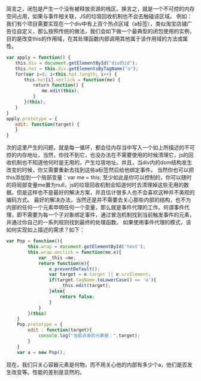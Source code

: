 简言之，闭包是产生一个没有被释放资源的栈区。换言之，就是一个不可控的内存空间占用，如果与事件相关联，JS的垃圾回收机制也不会去触碰该区域。
例如：我们有个项目需要实现在一个div中有上百个热点区域（a标签），类似淘宝店铺广告位自定义，那么按照传统的做法，我们会如下做一个最典型的闭包使用的实例，目的是改变this的作用域，在其处理函数内部调用其他属于该作用域的方法或属性。
```javascript
var apply = function() {
　　this.div = document.getElementById("div的id");
　　this.hot = this.div.getElementsByTagName("a");
　　for(var i=0; i<this.hot.length; i++) {
　　　　this.hot[i].onclick = function(me) {
　　　　　　return function() {
　　　　　　　　me.edit(this);
　　　　　　}
　　　　}(this);
　　}
}
apply.prototype = {
　　edit: function(target) {
　　}
}
```
次的这里产生的问题，就是每一循环，都会往内存当中写入一个如上所描述的不可控的内存地址，当然，你找不到它，也没办法在不需要使用的时候清理它，js的回收机制也不知道他何时是无用的，产生垃圾地址。并且，当div内的dom结构发生改变的时候，你又需要重新去找到这些a标签然后给他绑定事件。
当然你也可以把this添加到一个局部变量：var me = this; 至少如此是你可以控制的，你可以随时的将局部变量me置为null，js的垃圾回收机制会知道何时去清理掉这些无用的数据。但是这样也不是最好的解决方案，并且估计很多人也不会喜欢这种并不美观的编码方式。
最好的解决办法，当然还是并不需要去关心那些内部的结构，也不为内部的任何一个元素申明任何一个变量，那么就是事件代理的工作。何谓事件代理，即不需要为每一个子对象绑定事件，通过冒泡机制找到当前触发事件的元素，并通过你自己的一系列规则找到最终的处理函数。
如果使用事件代理的模式，该如何实现如上描述的需求？如下：
```javascript
var Pop = function(){
        this.wrap = document.getElementById('test');
        this.wrap.onclick = function(me,e){
            var _this =me;
            return function(e){
                e.preventDefault();
                var target = e.target || e.srcElement;
                if(target.tagName.toLowerCase() == 'a'){
                    _this.edit(target);
                }else{
                    return false;
                }
            }
        }(this)
    }
    Pop.prototype = {
        edit : function(target){
            console.log("当前点击的元素是：",target);
        }
    }
    var a = new Pop();
```
现在，我们只关心容器元素是何物，而不用关心他的内部有多少个a，他们是否发生改变等。性能的差别是显然的。




